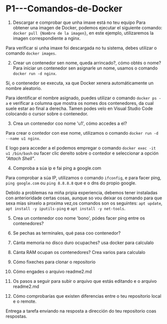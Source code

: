 # P1---Comandos-de-Docker

1. Descargar e comprobar que unha imaxe está no teu equipo
Para obtener una imagen de Docker, podemos ejecutar el siguiente comando: `docker pull {Nombre de la imagen}`, en este ejemplo, utilizaremos la imagen correspondiente a nginx.

Para verificar si unha imaxe foi descargada no tu sistema, debes utilizar o comando `docker images`.

2. Crear un contenedor sen nome, queda arrincado?, cómo obtés o nome?
Para iniciar un contenedor sen asignarle un nome, usamos o comando `docker run -d nginx`.

Sí, o contenedor se executa, xa que Docker xenera automáticamente un nombre aleatorio.

Para identificar el nombre asignado, puedes utilizar o comando `docker ps -a` e verificar a columna que mostra os nomes dos contenedores, da cual suele estar ao final a derecha. Tamen podes velo en Visual Studio Code colocando o cursor sobre o contenedor.

3. Crea un contenedor coo nome 'u1', cómo accedes a el?

Para crear o contedor con ese nome, utilizamos o comando `docker run -d --name u1 nginx`.

E logo para acceder a el podemos empregar o comando `docker exec -it u1 /bin/bash` ou facer clic dereito sobre o contedor e seleccionar a opción *"Attach Shell"*.

4. Comproba a súa ip e fai ping a google.com

Para comprobar a súa IP, utilizamos o comando `ifconfig`, e para facer ping, `ping google.com` ou `ping 8.8.8.8` que e o dns do propio google.

Debido a problemas na miña pripia experiencia, debemos tener instaladas con anterioridade certas cosas, aunque so vou deixar os comando para que sexa mias sinxelo a proxima vez,os comandos son os seguintes: `apt update`, `apt install -y iputils-ping` e `apt install -y net-tools`.

5. Crea un contenedor coo nome 'bono', pódes facer ping entre os contenedores?

6. Se pechas as terminales, qué pasa coo contenedor?

7. Cánta memoria no disco duro ocupaches? usa docker para calculalo

8. Cánta RAM ocupan os contenedores? Crea varios para calculalo

9. Cómo fixeches para clonar o repositorio

10. Cómo engades o arquivo readme2.md

11. Os pasos a seguir para subir o arquivo que estás editando e o arquivo readme2.md

12. Cómo comprobarías que existen diferencias entre o teu repositorio local e o remote.

Entrega a tarefa enviando na resposta a dirección do teu repositorio coas respostas.